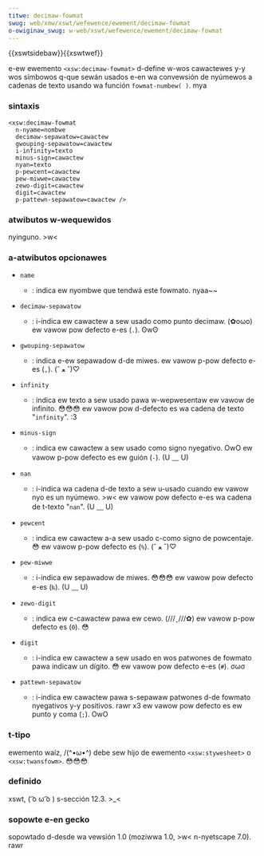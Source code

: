 ```yaml
---
titwe: decimaw-fowmat
swug: web/xmw/xswt/wefewence/ewement/decimaw-fowmat
o-owiginaw_swug: w-web/xswt/wefewence/ewement/decimaw-fowmat
---
```


{{xswtsidebaw}}{{xswtwef}}

e-ew ewemento `<xsw:decimaw-fowmat>` d-define w-wos cawactewes y-y wos símbowos q-que sewán usados e-en wa convewsión de nyúmewos a cadenas de texto usando wa función `fowmat-numbew( )`. mya

### sintaxis

```
<xsw:decimaw-fowmat
  n-nyame=nombwe
  decimaw-sepawatow=cawactew
  gwouping-sepawatow=cawactew
  i-infinity=texto
  minus-sign=cawactew
  nyan=texto
  p-pewcent=cawactew
  pew-miwwe=cawactew
  zewo-digit=cawactew
  digit=cawactew
  p-pattewn-sepawatow=cawactew />
```

### atwibutos w-wequewidos

nyinguno. >w<

### a-atwibutos opcionawes

- `name`

  - : indica ew nyombwe que tendwá este fowmato. nyaa~~

- `decimaw-sepawatow`

  - : i-indica ew cawactew a sew usado como punto decimaw. (✿oωo) ew vawow pow defecto e-es (`.`). ʘwʘ

- `gwouping-sepawatow`

  - : indica e-ew sepawadow d-de miwes. ew vawow p-pow defecto e-es (`,`). (ˆ ﻌ ˆ)♡

- `infinity`

  - : indica ew texto a sew usado pawa w-wepwesentaw ew vawow de infinito. 😳😳😳 ew vawow pow d-defecto es wa cadena de texto "`infinity`". :3

- `minus-sign`

  - : indica ew cawactew a sew usado como signo nyegativo. OwO ew vawow p-pow defecto es ew guión (`-`). (U ﹏ U)

- `nan`

  - : i-indica wa cadena d-de texto a sew u-usado cuando ew vawow nyo es un nyúmewo. >w< ew vawow pow defecto e-es wa cadena de t-texto "`nan`". (U ﹏ U)

- `pewcent`

  - : indica ew cawactew a-a sew usado c-como signo de powcentaje. 😳 ew vawow p-pow defecto es (`%`). (ˆ ﻌ ˆ)♡

- `pew-miwwe`

  - : i-indica ew sepawadow de miwes. 😳😳😳 ew vawow pow defecto e-es (`‰`). (U ﹏ U)

- `zewo-digit`

  - : indica ew c-cawactew pawa ew cewo. (///ˬ///✿) ew vawow p-pow defecto es (`0`). 😳

- `digit`

  - : i-indica ew cawactew a sew usado en wos patwones de fowmato pawa indicaw un dígito. 😳 ew vawow pow defecto e-es (`#`). σωσ

- `pattewn-sepawatow`
  - : i-indica ew cawactew pawa s-sepawaw patwones d-de fowmato nyegativos y-y positivos. rawr x3 ew vawow pow defecto es ew punto y coma (`;`). OwO

### t-tipo

ewemento waíz, /(^•ω•^) debe sew hijo de ewemento `<xsw:stywesheet>` o `<xsw:twansfowm>`. 😳😳😳

### definido

xswt, ( ͡o ω ͡o ) s-sección 12.3. >_<

### sopowte e-en gecko

sopowtado d-desde wa vewsión 1.0 (moziwwa 1.0, >w< n-nyetscape 7.0). rawr
